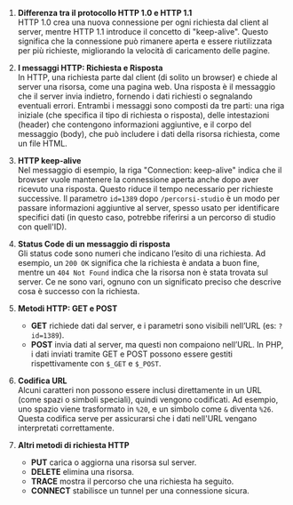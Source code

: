 1. **Differenza tra il protocollo HTTP 1.0 e HTTP 1.1**  
   HTTP 1.0 crea una nuova connessione per ogni richiesta dal client al server, mentre HTTP 1.1 introduce il concetto di "keep-alive". Questo significa che la connessione può rimanere aperta e essere riutilizzata per più richieste, migliorando la velocità di caricamento delle pagine.

2. **I messaggi HTTP: Richiesta e Risposta**  
   In HTTP, una richiesta parte dal client (di solito un browser) e chiede al server una risorsa, come una pagina web. Una risposta è il messaggio che il server invia indietro, fornendo i dati richiesti o segnalando eventuali errori. Entrambi i messaggi sono composti da tre parti: una riga iniziale (che specifica il tipo di richiesta o risposta), delle intestazioni (header) che contengono informazioni aggiuntive, e il corpo del messaggio (body), che può includere i dati della risorsa richiesta, come un file HTML.

3. **HTTP keep-alive**  
   Nel messaggio di esempio, la riga "Connection: keep-alive" indica che il browser vuole mantenere la connessione aperta anche dopo aver ricevuto una risposta. Questo riduce il tempo necessario per richieste successive. Il parametro `id=1389` dopo `/percorsi-studio` è un modo per passare informazioni aggiuntive al server, spesso usato per identificare specifici dati (in questo caso, potrebbe riferirsi a un percorso di studio con quell'ID).

4. **Status Code di un messaggio di risposta**  
   Gli status code sono numeri che indicano l’esito di una richiesta. Ad esempio, un `200 OK` significa che la richiesta è andata a buon fine, mentre un `404 Not Found` indica che la risorsa non è stata trovata sul server. Ce ne sono vari, ognuno con un significato preciso che descrive cosa è successo con la richiesta.

5. **Metodi HTTP: GET e POST**  
   - **GET** richiede dati dal server, e i parametri sono visibili nell’URL (es: `?id=1389`).  
   - **POST** invia dati al server, ma questi non compaiono nell’URL. In PHP, i dati inviati tramite GET e POST possono essere gestiti rispettivamente con `$_GET` e `$_POST`.

6. **Codifica URL**  
   Alcuni caratteri non possono essere inclusi direttamente in un URL (come spazi o simboli speciali), quindi vengono codificati. Ad esempio, uno spazio viene trasformato in `%20`, e un simbolo come `&` diventa `%26`. Questa codifica serve per assicurarsi che i dati nell'URL vengano interpretati correttamente.

7. **Altri metodi di richiesta HTTP**  
   - **PUT** carica o aggiorna una risorsa sul server.  
   - **DELETE** elimina una risorsa.  
   - **TRACE** mostra il percorso che una richiesta ha seguito.  
   - **CONNECT** stabilisce un tunnel per una connessione sicura.

